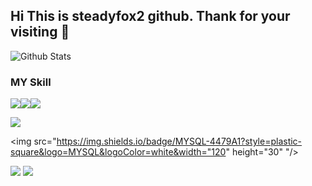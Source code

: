 
## Hi This is steadyfox2 github. Thank for your visiting 👋


![Github Stats](https://github-readme-stats.vercel.app/api?username=steadyfox2&theme=great-gatsby&show_icons=true)


### MY Skill

<img src="https://img.shields.io/badge/Python-3766AB?style=plastic-square&logo=Python&logoColor=white"/><img src="https://img.shields.io/badge/Numpy-013243?style=plastic-square&logo=Numpy&logoColor=yellow"/><img src="https://img.shields.io/badge/Pandas-150458?style=plastic-square&logo=Pandas&logoColor=white"/>

<img src="https://img.shields.io/badge/scikit-learn-F7931E?style=plastic-square&logo=scikit-learn&logoColor=white"/>


<img src="https://img.shields.io/badge/MYSQL-4479A1?style=plastic-square&logo=MYSQL&logoColor=white&width="120" height="30"
          "/>

<img src="https://img.shields.io/badge/Tableau-E97627?style=plastic-square&logo=Tableau&logoColor=white"/>

<img src="https://img.shields.io/badge/PyTorch-EE4C2C?style=plastic-square&logo=PyTorch&logoColor=white"/>

<!--
**steadyfox2/steadyfox2** is a ✨ _special_ ✨ repository because its `README.md` (this file) appears on your GitHub profile.

Here are some ideas to get you started:

- 🔭 I’m currently working on ...
- 🌱 I’m currently learning ...
- 👯 I’m looking to collaborate on ...
- 🤔 I’m looking for help with ...
- 💬 Ask me about ...
- 📫 How to reach me: ...
- 😄 Pronouns: ...
- ⚡ Fun fact: ...
-->
